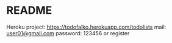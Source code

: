 # README
Heroku project: https://todofalko.herokuapp.com/todolists
mail: user01@gmail.com password: 123456 or register
